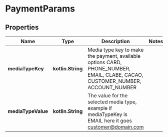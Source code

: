 
# PaymentParams

## Properties
Name | Type | Description | Notes
------------ | ------------- | ------------- | -------------
**mediaTypeKey** | **kotlin.String** | Media type key to make the payment, available options CARD, PHONE_NUMBER, EMAIL, CLABE, CACAO, CUSTOMER_NUMBER, ACCOUNT_NUMBER | 
**mediaTypeValue** | **kotlin.String** | The value for the selected media type, example if mediaTypeKey is EMAIL here it goes customer@domain.com | 



